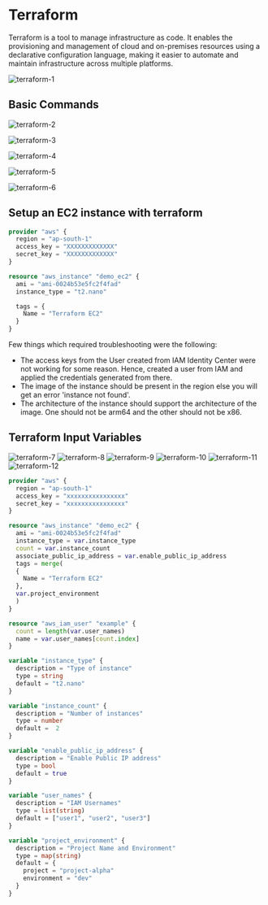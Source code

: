# Terraform

Terraform is a tool to manage infrastructure as code. It enables the provisioning and management of cloud and on-premises resources using a declarative configuration language, making it easier to automate and maintain infrastructure across multiple platforms.

![terraform-1](/terraform-1.png)

## Basic Commands

![terraform-2](/terraform-2.png)

![terraform-3](/terraform-3.png)

![terraform-4](/terraform-4.png)

![terraform-5](/terraform-5.png)

![terraform-6](/terraform-6.png)

## Setup an EC2 instance with terraform

```tf
provider "aws" {
  region = "ap-south-1"
  access_key = "XXXXXXXXXXXXX"
  secret_key = "XXXXXXXXXXXXX"
}

resource "aws_instance" "demo_ec2" {
  ami = "ami-0024b53e5fc2f4fad"
  instance_type = "t2.nano"

  tags = {
    Name = "Terraform EC2"
  }
}

```

Few things which required troubleshooting were the following:

- The access keys from the User created from IAM Identity Center were not working for some reason. Hence, created a user from IAM and applied the credentials generated from there.
- The image of the instance should be present in the region else you will get an error 'instance not found'.
- The architecture of the instance should support the architecture of the image. One should not be arm64 and the other should not be x86.

## Terraform Input Variables

![terraform-7](/terraform-7.png)
![terraform-8](/terraform-8.png)
![terraform-9](/terraform-9.png)
![terraform-10](/terraform-10.png)
![terraform-11](/terraform-11.png)
![terraform-12](/terraform-12.png)

```tf
provider "aws" {
  region = "ap-south-1"
  access_key = "xxxxxxxxxxxxxxxx"
  secret_key = "xxxxxxxxxxxxxxxx"
}

resource "aws_instance" "demo_ec2" {
  ami = "ami-0024b53e5fc2f4fad"
  instance_type = var.instance_type
  count = var.instance_count
  associate_public_ip_address = var.enable_public_ip_address
  tags = merge(
  {
    Name = "Terraform EC2"
  },
  var.project_environment
  )
}

resource "aws_iam_user" "example" {
  count = length(var.user_names)
  name = var.user_names[count.index]
}

variable "instance_type" {
  description = "Type of instance"
  type = string
  default = "t2.nano"
}

variable "instance_count" {
  description = "Number of instances"
  type = number
  default =  2
}

variable "enable_public_ip_address" {
  description = "Enable Public IP address"
  type = bool
  default = true
}

variable "user_names" {
  description = "IAM Usernames"
  type = list(string)
  default = ["user1", "user2", "user3"]
}

variable "project_environment" {
  description = "Project Name and Environment"
  type = map(string)
  default = {
    project = "project-alpha"
    environment = "dev"
  }
}
```
